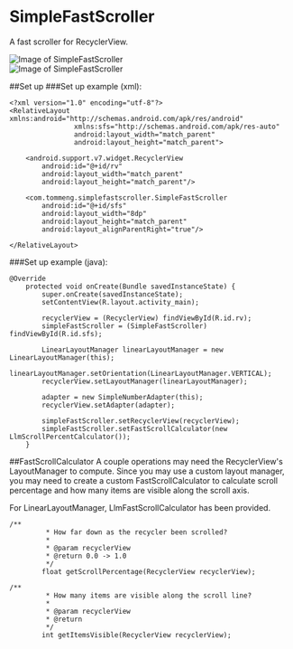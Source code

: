 # SimpleFastScroller

A fast scroller for RecyclerView.

![Image of SimpleFastScroller](https://tommeng.com/simplefastscroller/1.png)
<br>
![Image of SimpleFastScroller](https://tommeng.com/simplefastscroller/2.png)

##Set up
###Set up example (xml):
```
<?xml version="1.0" encoding="utf-8"?>
<RelativeLayout xmlns:android="http://schemas.android.com/apk/res/android"
                xmlns:sfs="http://schemas.android.com/apk/res-auto"
                android:layout_width="match_parent"
                android:layout_height="match_parent">

    <android.support.v7.widget.RecyclerView
        android:id="@+id/rv"
        android:layout_width="match_parent"
        android:layout_height="match_parent"/>

    <com.tommeng.simplefastscroller.SimpleFastScroller
        android:id="@+id/sfs"
        android:layout_width="8dp"
        android:layout_height="match_parent"
        android:layout_alignParentRight="true"/>

</RelativeLayout>
```

###Set up example (java):
```
@Override
    protected void onCreate(Bundle savedInstanceState) {
        super.onCreate(savedInstanceState);
        setContentView(R.layout.activity_main);

        recyclerView = (RecyclerView) findViewById(R.id.rv);
        simpleFastScroller = (SimpleFastScroller) findViewById(R.id.sfs);

        LinearLayoutManager linearLayoutManager = new LinearLayoutManager(this);
        linearLayoutManager.setOrientation(LinearLayoutManager.VERTICAL);
        recyclerView.setLayoutManager(linearLayoutManager);

        adapter = new SimpleNumberAdapter(this);
        recyclerView.setAdapter(adapter);

        simpleFastScroller.setRecyclerView(recyclerView);
        simpleFastScroller.setFastScrollCalculator(new LlmScrollPercentCalculator());
    }
```

##FastScrollCalculator
A couple operations may need the RecyclerView's LayoutManager to compute. Since you may use a custom layout manager, you may need to create a custom FastScrollCalculator to calculate scroll percentage and how many items are visible along the scroll axis.

For LinearLayoutManager, LlmFastScrollCalculator has been provided.

```
/**
         * How far down as the recycler been scrolled?
         *
         * @param recyclerView
         * @return 0.0 -> 1.0
         */
        float getScrollPercentage(RecyclerView recyclerView);
```

```
/**
         * How many items are visible along the scroll line?
         *
         * @param recyclerView
         * @return
         */
        int getItemsVisible(RecyclerView recyclerView);
```
